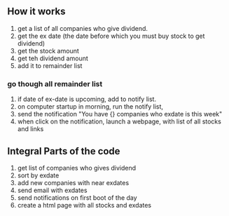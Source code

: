 
## How it works

1. get a list of all companies who give dividend.
2. get the ex date (the date before which you must buy stock to get dividend)
3. get the stock amount
4. get teh dividend amount
5. add it to remainder list


### go though all remainder list

1. if date of ex-date is upcoming, add to notify list.
2. on computer startup in morning, run the notify list,
3. send the notification "You have {} companies who exdate is this week"
4. when click on the notification, launch a webpage, with list of all stocks and links


## Integral Parts of the code

1. get list of companies who gives dividend
2. sort by exdate
3. add new companies with near exdates
4. send email with exdates
5. send notifications on first boot of the day
6. create a html page with all stocks and exdates